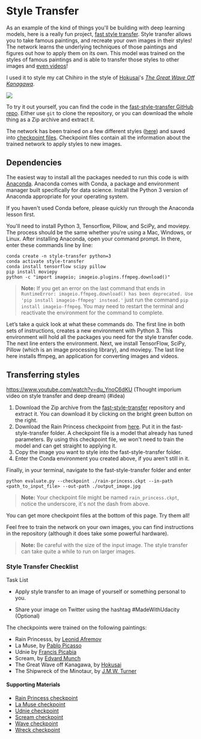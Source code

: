# Style Transfer

As an example of the kind of things you'll be building with deep learning models, here is a really fun project, [fast style transfer](https://github.com/lengstrom/fast-style-transfer). Style transfer allows you to take famous paintings, and recreate your own images in their styles! The network learns the underlying techniques of those paintings and figures out how to apply them on its own. This model was trained on the styles of famous paintings and is able to transfer those styles to other images and [even videos](https://www.youtube.com/watch?v=xVJwwWQlQ1o)!

I used it to style my cat Chihiro in the style of [Hokusai](https://en.wikipedia.org/wiki/Hokusai)'s [_The Great Wave Off Kanagawa_](https://en.wikipedia.org/wiki/The_Great_Wave_off_Kanagawa).

![](https://video.udacity-data.com/topher/2017/January/587d0443_chi-waves/chi-waves.png)

To try it out yourself, you can find the code in the [fast-style-transfer GitHub repo](https://github.com/lengstrom/fast-style-transfer). Either use `git` to clone the repository, or you can download the whole thing as a Zip archive and extract it.

The network has been trained on a few different styles ([here](https://github.com/lengstrom/fast-style-transfer/tree/master/examples/style)) and saved into [checkpoint files](https://drive.google.com/drive/folders/0B9jhaT37ydSyRk9UX0wwX3BpMzQ). Checkpoint files contain all the information about the trained network to apply styles to new images.

## Dependencies

The easiest way to install all the packages needed to run this code is with [Anaconda](https://www.continuum.io/downloads). Anaconda comes with Conda, a package and environment manager built specifically for data science. Install the Python 3 version of Anaconda appropriate for your operating system.

If you haven't used Conda before, please quickly run through the Anaconda lesson first.

You'll need to install Python 3, Tensorflow, Pillow, and SciPy, and moviepy. The process should be the same whether you're using a Mac, Windows, or Linux. After installing Anaconda, open your command prompt. In there, enter these commands line by line:

```
conda create -n style-transfer python=3
conda activate style-transfer
conda install tensorflow scipy pillow
pip install moviepy
python -c "import imageio; imageio.plugins.ffmpeg.download()"
```

> **Note:** If you get an error on the last command that ends in `RuntimeError: imageio.ffmpeg.download() has been deprecated. Use 'pip install imageio-ffmpeg' instead.'` just run the command `pip install imageio-ffmpeg`. You may need to restart the terminal and reactivate the environment for the command to complete.

Let’s take a quick look at what these commands do. The first line in both sets of instructions, creates a new environment with Python 3. This environment will hold all the packages you need for the style transfer code. The next line enters the environment. Next, we install TensorFlow, SciPy, Pillow (which is an image processing library), and moviepy. The last line here installs ffmpeg, an application for converting images and videos.

## Transferring styles
https://www.youtube.com/watch?v=du_YnoC6dKU (Thought imporium video on style transfer and deep dream)
(#idea)
1. Download the Zip archive from the [fast-style-transfer](https://github.com/lengstrom/fast-style-transfer) repository and extract it. You can download it by clicking on the bright green button on the right.
2. Download the Rain Princess checkpoint from [here](https://d17h27t6h515a5.cloudfront.net/topher/2017/January/587d1865_rain-princess/rain-princess.ckpt). Put it in the fast-style-transfer folder. A checkpoint file is a model that already has tuned parameters. By using this checkpoint file, we won't need to train the model and can get straight to applying it.
3. Copy the image you want to style into the fast-style-transfer folder.
4. Enter the Conda environment you created above, if you aren't still in it.

Finally, in your terminal, navigate to the fast-style-transfer folder and enter

```
python evaluate.py --checkpoint ./rain-princess.ckpt --in-path <path_to_input_file> --out-path ./output_image.jpg
```

> **Note:** Your checkpoint file might be named `rain_princess.ckpt`, notice the underscore, it's not the dash from above.

You can get more checkpoint files at the bottom of this page. Try them all!

Feel free to train the network on your own images, you can find instructions in the repository (although it does take some powerful hardware).

> **Note:** Be careful with the size of the input image. The style transfer can take quite a while to run on larger images.

### Style Transfer Checklist

Task List

- Apply style transfer to an image of yourself or something personal to you.
    
- Share your image on Twitter using the hashtag #MadeWithUdacity (Optional)
    

The checkpoints were trained on the following paintings:

- Rain Princesss, by [Leonid Afremov](https://afremov.com/Leonid-Afremov-bio.html)
- La Muse, by [Pablo Picasso](https://en.wikipedia.org/wiki/Pablo_Picasso)
- Udnie by [Francis Picabia](https://en.wikipedia.org/wiki/Francis_Picabia)
- Scream, by [Edvard Munch](https://en.wikipedia.org/wiki/Edvard_Munch)
- The Great Wave off Kanagawa, by [Hokusai](https://en.wikipedia.org/wiki/Hokusai)
- The Shipwreck of the Minotaur, by [J.M.W. Turner](https://en.wikipedia.org/wiki/J._M._W._Turner)

#### Supporting Materials

- [Rain Princess checkpoint](https://video.udacity-data.com/topher/2017/January/587d1865_rain-princess/rain-princess.ckpt)
- [La Muse checkpoint](https://video.udacity-data.com/topher/2017/January/588aa800_la-muse/la-muse.ckpt)
- [Udnie checkpoint](https://video.udacity-data.com/topher/2017/January/588aa846_udnie/udnie.ckpt)
- [Scream checkpoint](https://video.udacity-data.com/topher/2017/January/588aa883_scream/scream.ckpt)
- [Wave checkpoint](https://video.udacity-data.com/topher/2017/January/588aa89d_wave/wave.ckpt)
- [Wreck checkpoint](https://video.udacity-data.com/topher/2017/January/588aa8b6_wreck/wreck.ckpt)